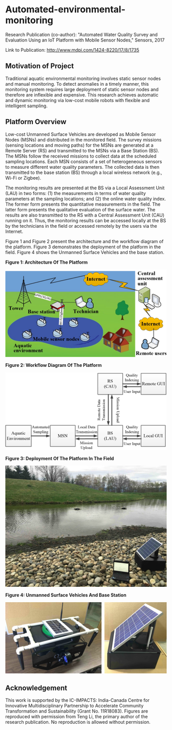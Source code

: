 # Automated-environmental-monitoring

Research  Publication (co-author): "Automated Water Quality Survey and Evaluation Using an IoT Platform with Mobile Sensor Nodes," Sensors, 2017

Link to Publication: http://www.mdpi.com/1424-8220/17/8/1735

## Motivation of Project
Traditional aquatic environmental monitoring involves static sensor nodes and manual monitoring. To detect anomalies in a timely manner, this monitoring system requires large deployment of static sensor nodes and therefore are inflexible and expensive. This research achieves automatic and dynamic monitoring via low-cost mobile robots with flexible and intelligent sampling.

## Platform Overview

Low-cost Unmanned Surface Vehicles are developed as Mobile Sensor Nodes (MSNs) and distributed in the monitored field. The survey missions (sensing locations and moving paths) for the MSNs are generated at a Remote Server (RS) and transmitted to the MSNs via a Base Station (BS). The MSNs follow the received missions to collect data at the scheduled sampling locations. Each MSN consists of a set of heterogeneous sensors to measure different water quality parameters. The collected data is then transmitted to the base station (BS) through a local wireless network (e.g., Wi-Fi or Zigbee). 

The monitoring results are presented at the BS via a Local Assessment Unit (LAU) in two forms: (1) the measurements in terms of water quality parameters at the sampling locations; and (2) the online water quality index. The former form presents the quantitative measurements in the field. The latter form presents the qualitative evaluation of the surface water. The results are also transmitted to the RS with a Central Assessment Unit (CAU) running on it. Thus, the monitoring results can be accessed locally at the BS by the technicians in the field or accessed remotely by the users via the Internet.

Figure 1 and Figure 2 present the architecture and the workflow diagram of the platform. Figure 3 demonstrates the deployment of the platform in the field. Figure 4 shows the Unmanned Surface Vehicles and the base station.


**Figure 1: Architecture Of The Platform**

![Figure 1](Images/Architecture_of_the_platform_for_water_quality_monitoring.jpg)

**Figure 2: Workflow Diagram Of The Platform**

![Figure 2](Images/Workflow_diagram_of_the_platform.jpg)

**Figure 3: Deployment Of The Platform In The Field**

![Figure 3](Images/Deployment_of_Platform_in_the_Field.jpg)

**Figure 4: Unmanned Surface Vehicles And Base Station**

![Figure 4](Images/Unmanned_Surface_Vehicles_and_base_station.jpg)

## Acknowledgement

This work is supported by the IC-IMPACTS: India-Canada Centre for Innovative Multidisciplinary Partnership to Accelerate Community Transformation and Sustainability (Grant No. 11R18083). Figures are reproduced with permission from Teng Li, the primary author of the research publication. No reproduction is allowed without permission.





